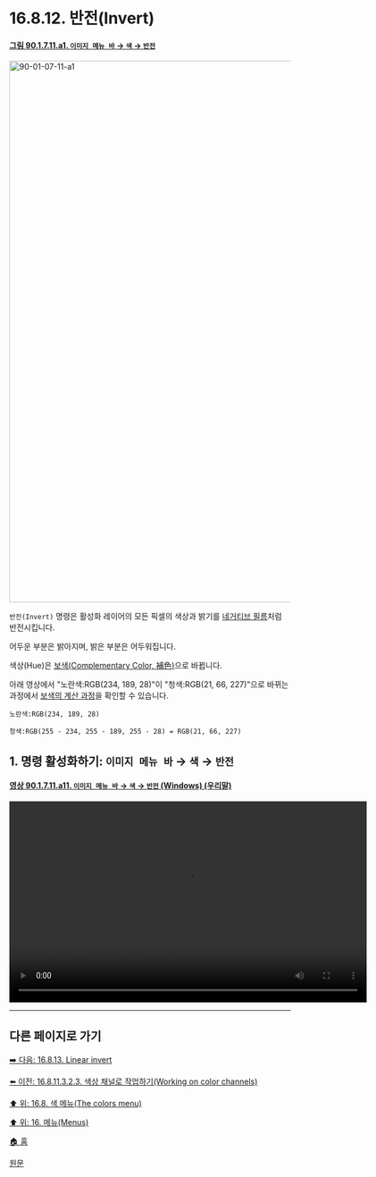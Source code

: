 # 16.8.12. 반전(Invert)

<a id="90-01-07-11-a1"></a>

#### [그림 90.1.7.11.a1. `이미지 메뉴 바` → `색` → `반전`](./90-01-07-11-invert.md#90-01-07-11-a1)
<img width="916" height="970" alt="90-01-07-11-a1" src="https://github.com/user-attachments/assets/13e0738c-e9a4-4d55-80a3-6a6bd3041cc9" />

`반전(Invert)` 명령은 활성화 레이어의 모든 픽셀의 색상과 밝기를 [네거티브 필름](https://ko.wikipedia.org/wiki/%EB%84%A4%EA%B1%B0%ED%8B%B0%EB%B8%8C_(%EC%82%AC%EC%A7%84))처럼 반전시킵니다.

어두운 부분은 밝아지며, 밝은 부분은 어두워집니다.

색상(Hue)은 [보색(Complementary Color, 補色)](./19-glossaryx-complementary_color.md)으로 바뀝니다.

아래 영상에서 "노란색:RGB(234, 189, 28)"이 "청색:RGB(21, 66, 227)"으로 바뀌는 과정에서 [보색의 계산 과정](./19-glossaryx-complementary_color.md)을 확인할 수 있습니다.

```
노란색:RGB(234, 189, 28)

청색:RGB(255 - 234, 255 - 189, 255 - 28) = RGB(21, 66, 227)
```

## 1. 명령 활성화하기: `이미지 메뉴 바` → `색` → `반전`

<a id="90-01-07-11-a11"></a>

#### [영상 90.1.7.11.a11. `이미지 메뉴 바` → `색` → `반전` (Windows) (우리말)](./90-01-07-11-invert.md#90-01-07-11-a11)
<video controls="controls" width="640" height="360" src="https://github.com/user-attachments/assets/662c37de-0ba0-4276-bc2a-07586b4e2575"></video>

***

## 다른 페이지로 가기

[➡️ 다음: 16.8.13. Linear invert](./16-08-13-linear-invert.md)

[⬅️ 이전: 16.8.11.3.2.3. 색상 채널로 작업하기(Working on color channels)](./16-08-11-03-02-03-working_on_color_channels.md)

[⬆️ 위: 16.8. 색 메뉴(The colors menu)](./16-08-00-the-colors-menu.md)

[⬆️ 위: 16. 메뉴(Menus)](./16-00-menus.md)

[🏠 홈](./00-home.md)

[원문](https://docs.gimp.org/2.10/ko/gimp-filter-invert-perceptual.html)